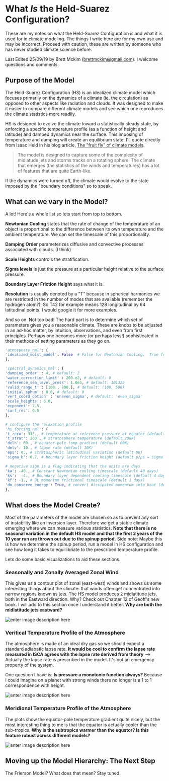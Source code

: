# What *Is* the Held-Suarez Configuration?

These are my notes on what the Held-Suarez Configuration *is* and what it is used for in climate modeling. The things I write here are for my own use and may be incorrect. Proceed with caution, these are written by someone who has never studied climate science before.

Last Edited 25/09/19 by Brett Mckim (brettmckim@gmail.com). I welcome questions and comments.

## Purpose of the Model

The Held-Suarez Configuration (HS) is an idealized climate model which focuses primarily on the dynamics of a climate (ie. the circulation) as opposed to other aspects like radiation and clouds. It was designed to make it easier to compare different climate models and see which one reproduces the climate statistics more readily.

HS is designed to evolve the climate toward a statistically steady state, by enforcing a specific temperature profile (as a function of height and latitude) and damped dynamics near the surface. This imposing of temperature and damping will create an equilibrium state. I'll quote directly from Isaac Held in his blog article, [The "fruit fly" of climate models](https://www.gfdl.noaa.gov/blog_held/28-the-fruit-fly-of-climate-models/).

> The model is designed to capture some of the complexity of midlatude jets and storms tracks on a rotating sphere. The climate that emerges (the statistics of the winds and temperatures) has a lot of features that are quite Earth-like.

If the dynamics were turned off, the climate would evolve to the state imposed by the "boundary conditions" so to speak.

## What can we vary in the Model?

A lot! Here's a whole list so lets start from top to bottom.

**Newtonian Cooling** states that the rate of change of the temperature of an object is proportional to the difference between its own temperature and the ambient temperature. We can set the timescale of this proportionality.

**Damping Order** parameterizes diffusive and convective processes associated with clouds. (I think)

**Scale Heights** controls the stratification.

**Sigma levels** is just the pressure at a particular height relative to the surface  pressure.

**Boundary Layer Friction Height** says what it is.

**Resolution** is usually denoted by a "T" because in spherical harmonics we are restricted in the number of modes that are available (remember the hydrogen atom?). So T42 for example means 128 longitudinal by 64 latitudinal points. I would google it for more examples. 

And so on. Not too bad! The hard part is to determine which set of parameters gives you a reasonable climate. These are knobs to be adjusted in an ad-hoc matter, by intuition, observations, and even from first principles. Perhaps one becomes more (or perhaps less!) sophisticated in their methods of setting parameters as they go on.



```python
'atmosphere_nml': {
'idealized_moist_model': False  # False for Newtonian Cooling.  True for Isca/Frierson
},

'spectral_dynamics_nml': {
'damping_order' : 4, # default: 2
'water_correction_limit' : 200.e2, # default: 0
'reference_sea_level_press': 1.0e5, # default: 101325
'valid_range_t' : [100., 800.], # default: (100, 500)
'initial_sphum' : 0.0, # default: 0
'vert_coord_option' : 'uneven_sigma', # default: 'even_sigma'
'scale_heights': 6.0,
'exponent': 7.5,
'surf_res': 0.5
},

# configure the relaxation profile
'hs_forcing_nml': {
't_zero': 315., # temperature at reference pressure at equator (default 315K)
't_strat': 200., # stratosphere temperature (default 200K)
'delh': 60., # equator-pole temp gradient (default 60K)
'delv': 10., # lapse rate (default 10K)
'eps': 0., # stratospheric latitudinal variation (default 0K)
'sigma_b': 0.7, # boundary layer friction height (default p/ps = sigma = 0.7)

# negative sign is a flag indicating that the units are days
'ka': -40., # Constant Newtonian cooling timescale (default 40 days)
'ks':  -4., # Boundary layer dependent cooling timescale (default 4 days)
'kf': -1., # BL momentum frictional timescale (default 1 days)
'do_conserve_energy': True, # convert dissipated momentum into heat (default True)
},
```

## What does the Model Create?

Most of the parameters of the model are chosen so as to prevent any sort of instability like an inversion layer. Therefore we get a stable climate emerging where we can measure various statistics. **Note that there is no seasonal variation in the default HS model and that the first 2 years of the 10 year run are thrown out due to the spinup period.**  Side note: Maybe this is how we determine the spinup period, run a model in HS configuration and see how long it takes to equillibriate to the prescribed temperature profile. 

Lets do some basic visualizations to aid these sections.

### Seasonally and Zonally Averaged Zonal Wind

This gives us a contour plot of zonal (east-west) winds and shows us some interesting things about the climate: that winds often get concentrated into narrow regions known as jets. The HS model produces 2 midlatitude jets, both in the Eastward direction. Why? Check out Chapter 12 of Geoff's new book. I will add to this section once I understand it better. **Why are both the midlatitude jets eastward?**

![enter image description here](https://lh3.googleusercontent.com/TNdiYZyj34kdd1ReBILdJkgjnzuspiS1Xmeu1NT0UkgNDysfIxttKolGs3Svf9bXROtTSwAudzqf1Q)

### Veritical Temperature Profile of the Atmosphere

The atmosphere is made of an ideal dry gas so we should expect a standard adiabatic lapse rate. **It would be cool to confirm the lapse rate measured in ISCA agrees with the lapse rate derived from theory**  --> Actually the lapse rate is prescribed in the model. It's not an emergency property of the system.

One question I have is: **Is pressure a monotonic function always?** Because I could imagine on a planet with strong winds there no longer is a 1 to 1 correspondence with height.

![enter image description here](https://lh3.googleusercontent.com/WqHw1cdL4Y-zssoHEMM41x0bWg6SQ7-3yC8Djn3iX1An7koCYOzELF4jiC7uTuNi0BAx1hoOGrkmkQ)


### Meridional Temperature Profile of the Atmosphere

The plots show the equator-pole temperature gradient quite nicely, but the most interesting thing to me is that the equator is actually cooler than the sub-tropics. **Why is the subtropics warmer than the equator? Is this feature robust across different models?**

![enter image description here](https://lh3.googleusercontent.com/AVaGIQ_2vjwffKOOYzhTnffnRDW6peoszTpIAUGEOap_G2SbpZuftphyyCCcQK7HrKCCPRXXUevMVw)

## Moving up the Model Hierarchy: The Next Step

The Frierson Model? What does that mean? Stay tuned.
